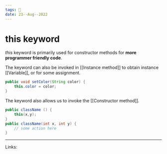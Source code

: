 ```yaml
---
tags: 🌱
date: 23--Aug--2022
---
```


# this keyword

*this* keyword is primarily used for constructor methods for **more programmer friendly code**.

The keyword can also be invoked in [[Instance method]] to obtain instance [[Variable]], or for some assignment.
```java
public void setColor(String color) {
    this.color = color;
}
```

The keyword also allows us to invoke the [[Constructor method]].

```java
public className () {
    this(x,y);
}
public className(int x, int y) {
    // some action here
}
```

---
Links: 
